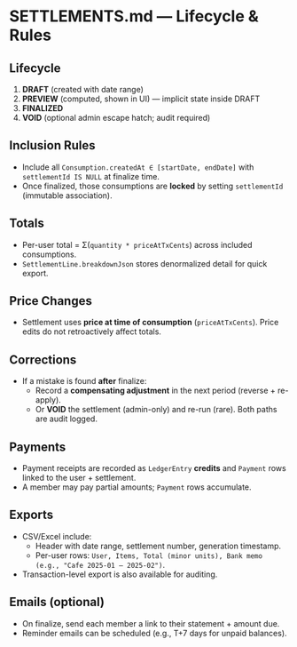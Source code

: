 # SETTLEMENTS.md — Lifecycle & Rules

## Lifecycle
1. **DRAFT** (created with date range)
2. **PREVIEW** (computed, shown in UI) — implicit state inside DRAFT
3. **FINALIZED**
4. **VOID** (optional admin escape hatch; audit required)

## Inclusion Rules
- Include all `Consumption.createdAt ∈ [startDate, endDate]` with `settlementId IS NULL` at finalize time.
- Once finalized, those consumptions are **locked** by setting `settlementId` (immutable association).

## Totals
- Per-user total = Σ(`quantity * priceAtTxCents`) across included consumptions.
- `SettlementLine.breakdownJson` stores denormalized detail for quick export.

## Price Changes
- Settlement uses **price at time of consumption** (`priceAtTxCents`). Price edits do not retroactively affect totals.

## Corrections
- If a mistake is found **after** finalize:
  - Record a **compensating adjustment** in the next period (reverse + re-apply).
  - Or **VOID** the settlement (admin-only) and re-run (rare). Both paths are audit logged.

## Payments
- Payment receipts are recorded as `LedgerEntry` **credits** and `Payment` rows linked to the user + settlement.
- A member may pay partial amounts; `Payment` rows accumulate.

## Exports
- CSV/Excel include:
  - Header with date range, settlement number, generation timestamp.
  - Per-user rows: `User, Items, Total (minor units), Bank memo (e.g., "Cafe 2025-01 — 2025-02")`.
- Transaction-level export is also available for auditing.

## Emails (optional)
- On finalize, send each member a link to their statement + amount due.
- Reminder emails can be scheduled (e.g., T+7 days for unpaid balances).

